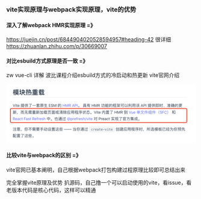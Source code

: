 ### vite实现原理与webpack实现原理，vite的优势

#### 深入了解webpack HMR实现原理 =》
https://juejin.cn/post/6844904020528594957#heading-42    很详细
https://zhuanlan.zhihu.com/p/30669007

#### 对比esbuild方式原理是否一致 =》 
zw vue-cli 详解 波比课程介绍esbuild方式的冷启动和热更新
vite官网介绍

![avatar](./vite-hmr.png)

#### 比较vite与webpack的区别 =》
vite官网已基本阐明，自己根据webpack打包构建过程原理比较即可总结出来

完全掌握vite原理及优势
扒源码，自己撸一个可以启动使用的vite，看issue，看老版本代码是核心代码，这样可以精通

